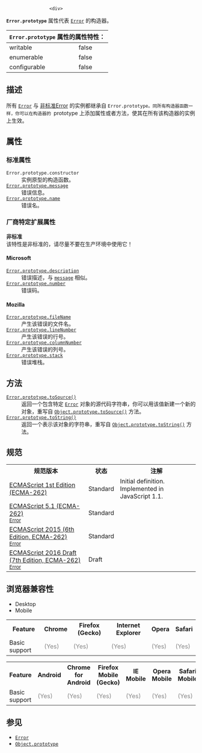 
                
                  
                    <div>
<p></p><section id="Quick_Links" class="Quick_links"><!-- --></section><p></p>

<p><code><strong>Error.prototype</strong></code>&#xA0;&#x5C5E;&#x6027;&#x4EE3;&#x8868;&#xA0;<a href="/zh-CN/docs/Web/JavaScript/Reference/Global_Objects/Error" title="&#x901A;&#x8FC7;Error&#x7684;&#x6784;&#x9020;&#x5668;&#x53EF;&#x4EE5;&#x521B;&#x5EFA;&#x4E00;&#x4E2A;&#x9519;&#x8BEF;&#x5BF9;&#x8C61;&#x3002;&#x5F53;&#x8FD0;&#x884C;&#x65F6;&#x9519;&#x8BEF;&#x4EA7;&#x751F;&#x65F6;&#xFF0C;Error&#x7684;&#x5B9E;&#x4F8B;&#x5BF9;&#x8C61;&#x4F1A;&#x88AB;&#x629B;&#x51FA;&#x3002;Error&#x5BF9;&#x8C61;&#x53EF;&#x7528;&#x4E8E;&#x7528;&#x6237;&#x81EA;&#x5B9A;&#x4E49;&#x7684;&#x5F02;&#x5E38;&#x7684;&#x57FA;&#x7840;&#x5BF9;&#x8C61;&#x3002;&#x4E0B;&#x9762;&#x5217;&#x51FA;&#x4E86;&#x5404;&#x79CD;&#x5185;&#x5EFA;&#x7684;&#x6807;&#x51C6;&#x9519;&#x8BEF;&#x7C7B;&#x578B;&#x3002;"><code>Error</code></a> &#x7684;&#x6784;&#x9020;&#x5668;&#x3002;</p>

<p></p><table class="standard-table"> 
  <thead> 
    <tr> 
      <th class="header" colspan="2"><code>Error.prototype</code> &#x5C5E;&#x6027;&#x7684;&#x5C5E;&#x6027;&#x7279;&#x6027;&#xFF1A;</th> 
    </tr> 
  </thead> 
  <tbody> 
    <tr> 
      <td>writable</td> 
      <td>false</td> 
    </tr> 
    <tr> 
      <td>enumerable</td> 
      <td>false</td> 
    </tr> 
    <tr> 
      <td>configurable</td> 
      <td>false</td> 
    </tr> 
  </tbody> 
</table><p></p>
</div>

<h2 name="Description" id="Description">&#x63CF;&#x8FF0;</h2>

<p>&#x6240;&#x6709; <a href="/zh-CN/docs/Web/JavaScript/Reference/Global_Objects/Error" title="&#x901A;&#x8FC7;Error&#x7684;&#x6784;&#x9020;&#x5668;&#x53EF;&#x4EE5;&#x521B;&#x5EFA;&#x4E00;&#x4E2A;&#x9519;&#x8BEF;&#x5BF9;&#x8C61;&#x3002;&#x5F53;&#x8FD0;&#x884C;&#x65F6;&#x9519;&#x8BEF;&#x4EA7;&#x751F;&#x65F6;&#xFF0C;Error&#x7684;&#x5B9E;&#x4F8B;&#x5BF9;&#x8C61;&#x4F1A;&#x88AB;&#x629B;&#x51FA;&#x3002;Error&#x5BF9;&#x8C61;&#x53EF;&#x7528;&#x4E8E;&#x7528;&#x6237;&#x81EA;&#x5B9A;&#x4E49;&#x7684;&#x5F02;&#x5E38;&#x7684;&#x57FA;&#x7840;&#x5BF9;&#x8C61;&#x3002;&#x4E0B;&#x9762;&#x5217;&#x51FA;&#x4E86;&#x5404;&#x79CD;&#x5185;&#x5EFA;&#x7684;&#x6807;&#x51C6;&#x9519;&#x8BEF;&#x7C7B;&#x578B;&#x3002;"><code>Error</code></a> &#x4E0E;&#xA0;<a href="/zh-CN/docs/Web/JavaScript/Reference/Global_Objects/Error#Error_types" title="&#x901A;&#x8FC7;Error&#x7684;&#x6784;&#x9020;&#x5668;&#x53EF;&#x4EE5;&#x521B;&#x5EFA;&#x4E00;&#x4E2A;&#x9519;&#x8BEF;&#x5BF9;&#x8C61;&#x3002;&#x5F53;&#x8FD0;&#x884C;&#x65F6;&#x9519;&#x8BEF;&#x4EA7;&#x751F;&#x65F6;&#xFF0C;Error&#x7684;&#x5B9E;&#x4F8B;&#x5BF9;&#x8C61;&#x4F1A;&#x88AB;&#x629B;&#x51FA;&#x3002;Error&#x5BF9;&#x8C61;&#x53EF;&#x7528;&#x4E8E;&#x7528;&#x6237;&#x81EA;&#x5B9A;&#x4E49;&#x7684;&#x5F02;&#x5E38;&#x7684;&#x57FA;&#x7840;&#x5BF9;&#x8C61;&#x3002;&#x4E0B;&#x9762;&#x5217;&#x51FA;&#x4E86;&#x5404;&#x79CD;&#x5185;&#x5EFA;&#x7684;&#x6807;&#x51C6;&#x9519;&#x8BEF;&#x7C7B;&#x578B;&#x3002;">&#x975E;&#x6807;&#x51C6;Error</a> &#x7684;&#x5B9E;&#x4F8B;&#x90FD;&#x7EE7;&#x627F;&#x81EA;&#xA0;<code>Error.prototype&#x3002;&#x540C;&#x6240;&#x6709;&#x6784;&#x9020;&#x5668;&#x51FD;&#x6570;&#x4E00;&#x6837;&#xFF0C;&#x4F60;&#x53EF;&#x4EE5;&#x5728;&#x6784;&#x9020;&#x5668;&#x7684;&#xA0;</code>prototype &#x4E0A;&#x6DFB;&#x52A0;&#x5C5E;&#x6027;&#x6216;&#x8005;&#x65B9;&#x6CD5;&#xFF0C;&#x4F7F;&#x5176;&#x5728;&#x6240;&#x6709;&#x8BE5;&#x6784;&#x9020;&#x5668;&#x7684;&#x5B9E;&#x4F8B;&#x4E0A;&#x751F;&#x6548;&#x3002;</p>

<h2 name="Properties" id="Properties">&#x5C5E;&#x6027;</h2>

<h3 name="Standard_properties" id="Standard_properties">&#x6807;&#x51C6;&#x5C5E;&#x6027;</h3>

<dl>
 <dt><code>Error.prototype.constructor</code></dt>
 <dd>&#x5B9E;&#x4F8B;&#x539F;&#x578B;&#x7684;&#x6784;&#x9020;&#x51FD;&#x6570;&#x3002;</dd>
 <dt><a href="/zh-CN/docs/Web/JavaScript/Reference/Global_Objects/Error/message" title="message &#x5C5E;&#x6027;&#x662F;&#x6709;&#x5173;&#x9519;&#x8BEF;&#x4FE1;&#x606F;&#xFF0C;&#x4EBA;&#x7C7B;&#x6613;&#x8BFB;&#x7684;&#xFF08;human-readable&#xFF09;&#x63CF;&#x8FF0;&#x3002;"><code>Error.prototype.message</code></a></dt>
 <dd>&#x9519;&#x8BEF;&#x4FE1;&#x606F;&#x3002;</dd>
 <dt><a href="/zh-CN/docs/Web/JavaScript/Reference/Global_Objects/Error/name" title="name&#xA0;&#x5C5E;&#x6027;&#x8868;&#x793A;error&#x7C7B;&#x578B;&#x7684;&#x540D;&#x79F0;.&#x521D;&#x59CB;&#x503C;&#x4E3A;&quot;Error&quot;."><code>Error.prototype.name</code></a></dt>
 <dd>&#x9519;&#x8BEF;&#x540D;&#x3002;</dd>
</dl>

<h3 name="Vendor-specific_extensions" id="Vendor-specific_extensions">&#x5382;&#x5546;&#x7279;&#x5B9A;&#x6269;&#x5C55;&#x5C5E;&#x6027;</h3>

<div><div class="overheadIndicator nonStandard nonStandardHeader"> 
      <p><strong><span title="This API has not been standardized."><i class="icon-warning-sign"> </i></span> &#x975E;&#x6807;&#x51C6;</strong><br> 
      &#x8BE5;&#x7279;&#x6027;&#x662F;&#x975E;&#x6807;&#x51C6;&#x7684;&#xFF0C;&#x8BF7;&#x5C3D;&#x91CF;&#x4E0D;&#x8981;&#x5728;&#x751F;&#x4EA7;&#x73AF;&#x5883;&#x4E2D;&#x4F7F;&#x7528;&#x5B83;&#xFF01;</p> 
      </div></div>

<h4 name="Microsoft" id="Microsoft">Microsoft</h4>

<dl>
 <dt><a href="/zh-CN/docs/Web/JavaScript/Reference/Global_Objects/Error/description" class="new" title="&#x6B64;&#x9875;&#x9762;&#x4ECD;&#x672A;&#x88AB;&#x672C;&#x5730;&#x5316;, &#x671F;&#x5F85;&#x60A8;&#x7684;&#x7FFB;&#x8BD1;!"><code>Error.prototype.description</code></a></dt>
 <dd>&#x9519;&#x8BEF;&#x63CF;&#x8FF0;&#xFF0C;&#x4E0E;&#xA0;<a href="/zh-CN/docs/Web/JavaScript/Reference/Global_Objects/Error/message" title="message &#x5C5E;&#x6027;&#x662F;&#x6709;&#x5173;&#x9519;&#x8BEF;&#x4FE1;&#x606F;&#xFF0C;&#x4EBA;&#x7C7B;&#x6613;&#x8BFB;&#x7684;&#xFF08;human-readable&#xFF09;&#x63CF;&#x8FF0;&#x3002;"><code>message</code></a> &#x76F8;&#x4F3C;&#x3002;</dd>
 <dt><a href="/zh-CN/docs/Web/JavaScript/Reference/Global_Objects/Error/number" class="new" title="&#x6B64;&#x9875;&#x9762;&#x4ECD;&#x672A;&#x88AB;&#x672C;&#x5730;&#x5316;, &#x671F;&#x5F85;&#x60A8;&#x7684;&#x7FFB;&#x8BD1;!"><code>Error.prototype.number</code></a></dt>
 <dd>&#x9519;&#x8BEF;&#x7801;&#x3002;</dd>
</dl>

<h4 name="Mozilla" id="Mozilla">Mozilla</h4>

<dl>
 <dt><a href="/zh-CN/docs/Web/JavaScript/Reference/Global_Objects/Error/fileName" class="new" title="&#x6B64;&#x9875;&#x9762;&#x4ECD;&#x672A;&#x88AB;&#x672C;&#x5730;&#x5316;, &#x671F;&#x5F85;&#x60A8;&#x7684;&#x7FFB;&#x8BD1;!"><code>Error.prototype.fileName</code></a></dt>
 <dd>&#x4EA7;&#x751F;&#x8BE5;&#x9519;&#x8BEF;&#x7684;&#x6587;&#x4EF6;&#x540D;&#x3002;</dd>
 <dt><a href="/zh-CN/docs/Web/JavaScript/Reference/Global_Objects/Error/lineNumber" class="new" title="&#x6B64;&#x9875;&#x9762;&#x4ECD;&#x672A;&#x88AB;&#x672C;&#x5730;&#x5316;, &#x671F;&#x5F85;&#x60A8;&#x7684;&#x7FFB;&#x8BD1;!"><code>Error.prototype.lineNumber</code></a></dt>
 <dd>&#x4EA7;&#x751F;&#x8BE5;&#x9519;&#x8BEF;&#x7684;&#x884C;&#x53F7;&#x3002;</dd>
 <dt><a href="/zh-CN/docs/Web/JavaScript/Reference/Global_Objects/Error/columnNumber" class="new" title="&#x6B64;&#x9875;&#x9762;&#x4ECD;&#x672A;&#x88AB;&#x672C;&#x5730;&#x5316;, &#x671F;&#x5F85;&#x60A8;&#x7684;&#x7FFB;&#x8BD1;!"><code>Error.prototype.columnNumber</code></a></dt>
 <dd>&#x4EA7;&#x751F;&#x8BE5;&#x9519;&#x8BEF;&#x7684;&#x5217;&#x53F7;&#x3002;</dd>
 <dt><a href="/zh-CN/docs/Web/JavaScript/Reference/Global_Objects/Error/stack" class="new" title="&#x6B64;&#x9875;&#x9762;&#x4ECD;&#x672A;&#x88AB;&#x672C;&#x5730;&#x5316;, &#x671F;&#x5F85;&#x60A8;&#x7684;&#x7FFB;&#x8BD1;!"><code>Error.prototype.stack</code></a></dt>
 <dd>&#x9519;&#x8BEF;&#x5806;&#x6808;&#x3002;</dd>
</dl>

<h2 name="Methods" id="Methods">&#x65B9;&#x6CD5;</h2>

<dl>
 <dt><a href="/zh-CN/docs/Web/JavaScript/Reference/Global_Objects/Error/toSource" class="new" title="&#x6B64;&#x9875;&#x9762;&#x4ECD;&#x672A;&#x88AB;&#x672C;&#x5730;&#x5316;, &#x671F;&#x5F85;&#x60A8;&#x7684;&#x7FFB;&#x8BD1;!"><code>Error.prototype.toSource()</code></a> <span title="This API has not been standardized."><i class="icon-warning-sign"> </i></span></dt>
 <dd>&#x8FD4;&#x56DE;&#x4E00;&#x4E2A;&#x5305;&#x542B;&#x7279;&#x5B9A;&#xA0;<a href="/zh-CN/docs/Web/JavaScript/Reference/Global_Objects/Error" title="&#x901A;&#x8FC7;Error&#x7684;&#x6784;&#x9020;&#x5668;&#x53EF;&#x4EE5;&#x521B;&#x5EFA;&#x4E00;&#x4E2A;&#x9519;&#x8BEF;&#x5BF9;&#x8C61;&#x3002;&#x5F53;&#x8FD0;&#x884C;&#x65F6;&#x9519;&#x8BEF;&#x4EA7;&#x751F;&#x65F6;&#xFF0C;Error&#x7684;&#x5B9E;&#x4F8B;&#x5BF9;&#x8C61;&#x4F1A;&#x88AB;&#x629B;&#x51FA;&#x3002;Error&#x5BF9;&#x8C61;&#x53EF;&#x7528;&#x4E8E;&#x7528;&#x6237;&#x81EA;&#x5B9A;&#x4E49;&#x7684;&#x5F02;&#x5E38;&#x7684;&#x57FA;&#x7840;&#x5BF9;&#x8C61;&#x3002;&#x4E0B;&#x9762;&#x5217;&#x51FA;&#x4E86;&#x5404;&#x79CD;&#x5185;&#x5EFA;&#x7684;&#x6807;&#x51C6;&#x9519;&#x8BEF;&#x7C7B;&#x578B;&#x3002;"><code>Error</code></a> &#x5BF9;&#x8C61;&#x7684;&#x6E90;&#x4EE3;&#x7801;&#x5B57;&#x7B26;&#x4E32;&#xFF0C;&#x4F60;&#x53EF;&#x4EE5;&#x7528;&#x8BE5;&#x503C;&#x65B0;&#x5EFA;&#x4E00;&#x4E2A;&#x65B0;&#x7684;&#x5BF9;&#x8C61;&#xFF0C;&#x91CD;&#x5199;&#x81EA;&#xA0;<a href="/zh-CN/docs/Web/JavaScript/Reference/Global_Objects/Object/toSource" title="&#x8FD4;&#x56DE;&#x4E00;&#x4E2A;&#x5BF9;&#x8C61;&#x6E90;&#x4EE3;&#x7801;&#x7684;&#x5B57;&#x7B26;&#x4E32;&#x8868;&#x793A;."><code>Object.prototype.toSource()</code></a> &#x65B9;&#x6CD5;&#x3002;</dd>
 <dt><a href="/zh-CN/docs/Web/JavaScript/Reference/Global_Objects/Error/toString" title="toString() &#x65B9;&#x6CD5;&#x8FD4;&#x56DE;&#x4E00;&#x4E2A;&#x6307;&#x5B9A;&#x7684;&#x9519;&#x8BEF;&#x5BF9;&#x8C61;&#xFF08;Error object&#xFF09;&#x7684;&#x5B57;&#x7B26;&#x4E32;&#x8868;&#x793A;&#x3002;"><code>Error.prototype.toString()</code></a></dt>
 <dd>&#x8FD4;&#x56DE;&#x4E00;&#x4E2A;&#x8868;&#x793A;&#x8BE5;&#x5BF9;&#x8C61;&#x7684;&#x5B57;&#x7B26;&#x4E32;&#xFF0C;&#x91CD;&#x5199;&#x81EA;&#xA0;<a href="/zh-CN/docs/Web/JavaScript/Reference/Global_Objects/Object/toString" title="toString() &#x65B9;&#x6CD5;&#x8FD4;&#x56DE;&#x4E00;&#x4E2A;&#x4EE3;&#x8868;&#x8BE5;&#x5BF9;&#x8C61;&#x7684;&#x5B57;&#x7B26;&#x4E32;&#x3002;"><code>Object.prototype.toString()</code></a> &#x65B9;&#x6CD5;&#x3002;</dd>
</dl>

<h2 id="&#x89C4;&#x8303;">&#x89C4;&#x8303;</h2>

<table class="standard-table">
 <tbody>
  <tr>
   <th scope="col">&#x89C4;&#x8303;&#x7248;&#x672C;</th>
   <th scope="col">&#x72B6;&#x6001;</th>
   <th scope="col">&#x6CE8;&#x89E3;</th>
  </tr>
  <tr>
   <td><a href="http://www.ecma-international.org/publications/files/ECMA-ST-ARCH/ECMA-262,%201st%20edition,%20June%201997.pdf" class="external" lang="en" title="ECMAScript 1st Edition (ECMA-262)" hreflang="en">ECMAScript 1st Edition (ECMA-262)</a></td>
   <td><span class="spec-Standard">Standard</span></td>
   <td>Initial definition. Implemented in JavaScript 1.1.</td>
  </tr>
  <tr>
   <td><a href="http://www.ecma-international.org/ecma-262/5.1/#sec-15.11.3.1" class="external" lang="en" hreflang="en">ECMAScript 5.1 (ECMA-262)<br><small lang="zh-CN">Error</small></a></td>
   <td><span class="spec-Standard">Standard</span></td>
   <td>&#xA0;</td>
  </tr>
  <tr>
   <td><a href="http://www.ecma-international.org/ecma-262/6.0/#sec-error.prototype" class="external" lang="en" hreflang="en">ECMAScript 2015 (6th Edition, ECMA-262)<br><small lang="zh-CN">Error</small></a></td>
   <td><span class="spec-Standard">Standard</span></td>
   <td>&#xA0;</td>
  </tr>
  <tr>
   <td><a href="https://tc39.github.io/ecma262/#sec-error.prototype" class="external" lang="en" hreflang="en">ECMAScript 2016 Draft (7th Edition, ECMA-262)<br><small lang="zh-CN">Error</small></a></td>
   <td><span class="spec-Draft">Draft</span></td>
   <td>&#xA0;</td>
  </tr>
 </tbody>
</table>

<h2 id="&#x6D4F;&#x89C8;&#x5668;&#x517C;&#x5BB9;&#x6027;">&#x6D4F;&#x89C8;&#x5668;&#x517C;&#x5BB9;&#x6027;</h2>

<div><div class="htab"> 
    <a name="AutoCompatibilityTable" id="AutoCompatibilityTable"></a> 
    <ul> 
        <li class="selected"><a>Desktop</a></li> 
        <li><a>Mobile</a></li> 
    </ul> 
</div></div>

<div id="compat-desktop">
<table class="compat-table">
 <tbody>
  <tr>
   <th>Feature</th>
   <th>Chrome</th>
   <th>Firefox (Gecko)</th>
   <th>Internet Explorer</th>
   <th>Opera</th>
   <th>Safari</th>
  </tr>
  <tr>
   <td>Basic support</td>
   <td><span title="Please update this with the earliest version of support." style="color: #888;">(Yes)</span></td>
   <td><span title="Please update this with the earliest version of support." style="color: #888;">(Yes)</span></td>
   <td><span title="Please update this with the earliest version of support." style="color: #888;">(Yes)</span></td>
   <td><span title="Please update this with the earliest version of support." style="color: #888;">(Yes)</span></td>
   <td><span title="Please update this with the earliest version of support." style="color: #888;">(Yes)</span></td>
  </tr>
 </tbody>
</table>
</div>

<div id="compat-mobile">
<table class="compat-table">
 <tbody>
  <tr>
   <th>Feature</th>
   <th>Android</th>
   <th>Chrome for Android</th>
   <th>Firefox Mobile (Gecko)</th>
   <th>IE Mobile</th>
   <th>Opera Mobile</th>
   <th>Safari Mobile</th>
  </tr>
  <tr>
   <td>Basic support</td>
   <td><span title="Please update this with the earliest version of support." style="color: #888;">(Yes)</span></td>
   <td><span title="Please update this with the earliest version of support." style="color: #888;">(Yes)</span></td>
   <td><span title="Please update this with the earliest version of support." style="color: #888;">(Yes)</span></td>
   <td><span title="Please update this with the earliest version of support." style="color: #888;">(Yes)</span></td>
   <td><span title="Please update this with the earliest version of support." style="color: #888;">(Yes)</span></td>
   <td><span title="Please update this with the earliest version of support." style="color: #888;">(Yes)</span></td>
  </tr>
 </tbody>
</table>
</div>

<h2 name="See_also" id="See_also">&#x53C2;&#x89C1;</h2>

<ul>
 <li><a href="/zh-CN/docs/Web/JavaScript/Reference/Global_Objects/Error" title="&#x901A;&#x8FC7;Error&#x7684;&#x6784;&#x9020;&#x5668;&#x53EF;&#x4EE5;&#x521B;&#x5EFA;&#x4E00;&#x4E2A;&#x9519;&#x8BEF;&#x5BF9;&#x8C61;&#x3002;&#x5F53;&#x8FD0;&#x884C;&#x65F6;&#x9519;&#x8BEF;&#x4EA7;&#x751F;&#x65F6;&#xFF0C;Error&#x7684;&#x5B9E;&#x4F8B;&#x5BF9;&#x8C61;&#x4F1A;&#x88AB;&#x629B;&#x51FA;&#x3002;Error&#x5BF9;&#x8C61;&#x53EF;&#x7528;&#x4E8E;&#x7528;&#x6237;&#x81EA;&#x5B9A;&#x4E49;&#x7684;&#x5F02;&#x5E38;&#x7684;&#x57FA;&#x7840;&#x5BF9;&#x8C61;&#x3002;&#x4E0B;&#x9762;&#x5217;&#x51FA;&#x4E86;&#x5404;&#x79CD;&#x5185;&#x5EFA;&#x7684;&#x6807;&#x51C6;&#x9519;&#x8BEF;&#x7C7B;&#x578B;&#x3002;"><code>Error</code></a></li>
 <li><a href="/zh-CN/docs/Web/JavaScript/Reference/Global_Objects/Object/prototype" title="Object.prototype &#x5C5E;&#x6027;&#x8868;&#x793A;&#x5BF9;&#x8C61; Object &#x7684;&#x539F;&#x578B;&#x5BF9;&#x8C61;&#x3002;"><code>Object.prototype</code></a></li>
</ul>
                  
                
              
